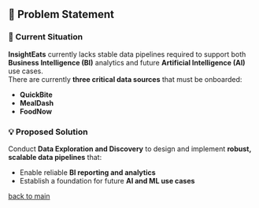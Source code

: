 ## 🧩 Problem Statement

### 📍 Current Situation

**InsightEats** currently lacks stable data pipelines required to support both **Business Intelligence (BI)** analytics and future **Artificial Intelligence (AI)** use cases.  
There are currently **three critical data sources** that must be onboarded:

- **QuickBite**
- **MealDash**
- **FoodNow**

### 💡 Proposed Solution

Conduct **Data Exploration and Discovery** to design and implement **robust, scalable data pipelines** that:

- Enable reliable **BI reporting and analytics**
- Establish a foundation for future **AI and ML use cases**

[back to main](/README.md)
